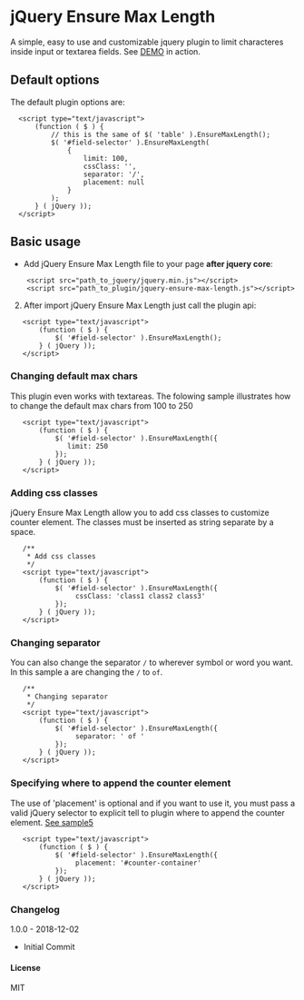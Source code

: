 # jQuery Ensure Max Length
A simple, easy to use and customizable jquery plugin to limit characteres inside input or textarea fields.
See [DEMO](http://vsilva472.github.io/jquery-ensure-max-length) in action.


 ## Default options
 The default plugin options are:
  ```
    <script type="text/javascript">
        (function ( $ ) {
            // this is the same of $( 'table' ).EnsureMaxLength();
            $( '#field-selector' ).EnsureMaxLength(
                { 
                    limit: 100,
                    cssClass: '',
                    separator: '/',
                    placement: null
                }
            );
        } ( jQuery ));
    </script>
 ```

## Basic usage
* Add jQuery Ensure Max Length file to your page **after jquery core**:
```
    <script src="path_to_jquery/jquery.min.js"></script>
    <script src="path_to_plugin/jquery-ensure-max-length.js"></script>
 ```
2. After import jQuery Ensure Max Length just call the plugin api:
 ```
    <script type="text/javascript">
        (function ( $ ) {
            $( '#field-selector' ).EnsureMaxLength();
        } ( jQuery ));
    </script>
 ```
 
### Changing default max chars
This plugin even works with textareas. The folowing sample illustrates how to change the default max chars from 100 to 250
 ```
    <script type="text/javascript">
        (function ( $ ) {
            $( '#field-selector' ).EnsureMaxLength({
		       limit: 250
            });
        } ( jQuery ));
    </script>
 ```
 ### Adding css classes
jQuery Ensure Max Length allow you to add css classes to customize counter element. The classes must be inserted as string separate by a space.
 ```
    /**
     * Add css classes
     */
    <script type="text/javascript">
        (function ( $ ) {
            $( '#field-selector' ).EnsureMaxLength({
                 cssClass: 'class1 class2 class3'
            });
        } ( jQuery ));
    </script>
 ```
 ### Changing separator
You can also change the separator `/` to wherever symbol or word you want. In this sample a are changing the `/` to ` of `.
 ```
    /**
     * Changing separator
     */
    <script type="text/javascript">
        (function ( $ ) {
            $( '#field-selector' ).EnsureMaxLength({
                 separator: ' of '
            });
        } ( jQuery ));
    </script>
 ```
 
 ### Specifying where to append the counter element
 The use of 'placement' is optional and if you want to use it, you must pass a valid jQuery selector to explicit tell to plugin where to append the counter element. [See sample5](https://vsilva472.github.io/jquery-ensure-max-length/#placement)
 
 ```
    <script type="text/javascript">
        (function ( $ ) {
            $( '#field-selector' ).EnsureMaxLength({
                 placement: '#counter-container'
            });
        } ( jQuery ));
    </script>
 ```
 
 ### Changelog

1.0.0 - 2018-12-02
* Initial Commit
 
 #### License
 MIT
